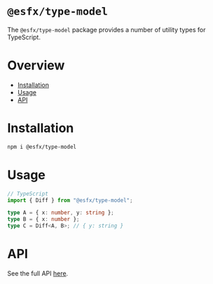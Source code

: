 # `@esfx/type-model`

The `@esfx/type-model` package provides a number of utility types for TypeScript.

# Overview

* [Installation](#installation)
* [Usage](#usage)
* [API](#api)

# Installation

```sh
npm i @esfx/type-model
```

# Usage

```ts
// TypeScript
import { Diff } from "@esfx/type-model";

type A = { x: number, y: string };
type B = { x: number };
type C = Diff<A, B>; // { y: string }
```

# API

See the full API [here](src/index.ts).